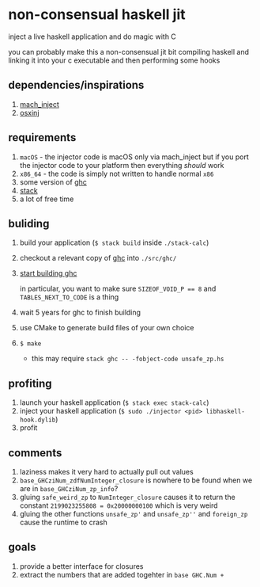 # non-consensual haskell jit

inject a live haskell application and do magic with C

you can probably make this a non-consensual jit bit compiling haskell and
linking it into your c executable and then performing some hooks

## dependencies/inspirations

1. [mach_inject](https://github.com/rentzsch/mach_inject)
2. [osxinj](https://github.com/scen/osxinj)

## requirements

1. `macOS` - the injector code is macOS only via mach_inject but if you port the
   injector code to your platform then everything *should* work
2. `x86_64` - the code is simply not written to handle normal `x86`
3. some version of [ghc](https://www.haskell.org/ghc/)
4. [stack](https://www.stackage.org/)
5. a lot of free time

## buliding

1. build your application (`$ stack build` inside `./stack-calc`)
2. checkout a relevant copy of [ghc](http://git.haskell.org/ghc.git) into
   `./src/ghc/`
3. [start building ghc](https://ghc.haskell.org/trac/ghc/wiki/Building)

   in particular, you want to make sure `SIZEOF_VOID_P == 8` and
   `TABLES_NEXT_TO_CODE` is a thing
4. wait 5 years for ghc to finish building
5. use CMake to generate build files of your own choice
6. `$ make`
   * this may require `stack ghc -- -fobject-code unsafe_zp.hs`

## profiting
1. launch your haskell application (`$ stack exec stack-calc`)
2. inject your haskell application (`$ sudo ./injector <pid>
   libhaskell-hook.dylib`)
3. profit

## comments
1. laziness makes it very hard to actually pull out values
2. `base_GHCziNum_zdfNumInteger_closure` is nowhere to be found when we are in
   `base_GHCziNum_zp_info`?
3. gluing `safe_weird_zp` to `NumInteger_closure` causes it to return the
   constant `2199023255808 = 0x20000000100` which is very weird
4. gluing the other functions `unsafe_zp'` and `unsafe_zp''` and `foreign_zp`
   cause the runtime to crash

## goals

1. provide a better interface for closures
2. extract the numbers that are added togehter in `base GHC.Num +`
